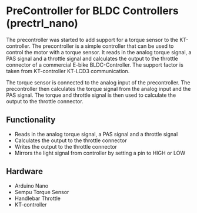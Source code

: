 # PreController for BLDC Controllers (prectrl_nano)

The precontroller was started to add support for a torque sensor to the KT-controller. The precontroller is a simple controller that can be used to control the motor with a torque sensor. It reads in the analog torque signal, a PAS signal and a throttle signal and calculates the output to the throttle connector of a commercial E-bike BLDC-Controller. The support factor is taken from KT-controller KT-LCD3 communication.

The torque sensor is connected to the analog input of the precontroller. The precontroller then calculates the torque signal from the analog input and the PAS signal. The torque and throttle signal is then used to calculate the output to the throttle connector.

## Functionality

* Reads in the analog torque signal, a PAS signal and a throttle signal
* Calculates the output to the throttle connector
* Writes the output to the throttle connector
* Mirrors the light signal from controller by setting a pin to HIGH or LOW

## Hardware

* Arduino Nano
* Sempu Torque Sensor
* Handlebar Throttle
* KT-controller
